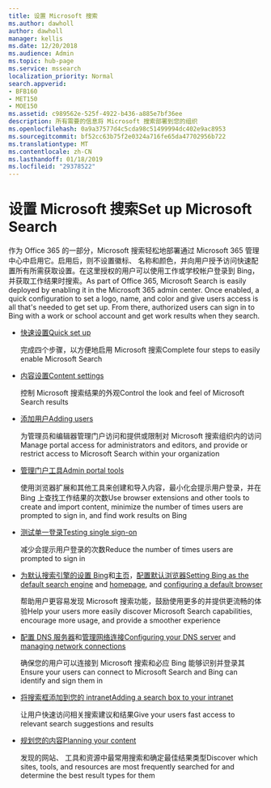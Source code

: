 ```yaml
---
title: 设置 Microsoft 搜索
ms.author: dawholl
author: dawholl
manager: kellis
ms.date: 12/20/2018
ms.audience: Admin
ms.topic: hub-page
ms.service: mssearch
localization_priority: Normal
search.appverid:
- BFB160
- MET150
- MOE150
ms.assetid: c989562e-525f-4922-b436-a885e7bf36ee
description: 所有需要的信息将 Microsoft 搜索部署到您的组织
ms.openlocfilehash: 0a9a37577d4c5cda98c51499994dc402e9ac8953
ms.sourcegitcommit: bf52cc63b75f2e0324a716fe65da47702956b722
ms.translationtype: MT
ms.contentlocale: zh-CN
ms.lasthandoff: 01/18/2019
ms.locfileid: "29378522"
---
```

# <a name="set-up-microsoft-search"></a><span data-ttu-id="7499b-103">设置 Microsoft 搜索</span><span class="sxs-lookup"><span data-stu-id="7499b-103">Set up Microsoft Search</span></span>

<span data-ttu-id="7499b-p101">作为 Office 365 的一部分，Microsoft 搜索轻松地部署通过 Microsoft 365 管理中心中启用它。启用后，则不设置徽标、 名称和颜色，并向用户授予访问快速配置所有所需获取设置。在这里授权的用户可以使用工作或学校帐户登录到 Bing，并获取工作结果时搜索。</span><span class="sxs-lookup"><span data-stu-id="7499b-p101">As part of Office 365, Microsoft Search is easily deployed by enabling it in the Microsoft 365 admin center. Once enabled, a quick configuration to set a logo, name, and color and give users access is all that's needed to get set up. From there, authorized users can sign in to Bing with a work or school account and get work results when they search.</span></span>

- [<span data-ttu-id="7499b-107">快速设置</span><span class="sxs-lookup"><span data-stu-id="7499b-107">Quick set up</span></span>](quick-set-up.md)
    
    <span data-ttu-id="7499b-108">完成四个步骤，以方便地启用 Microsoft 搜索</span><span class="sxs-lookup"><span data-stu-id="7499b-108">Complete four steps to easily enable Microsoft Search</span></span>

- [<span data-ttu-id="7499b-109">内容设置</span><span class="sxs-lookup"><span data-stu-id="7499b-109">Content settings</span></span>](content-settings.md)
    
    <span data-ttu-id="7499b-110">控制 Microsoft 搜索结果的外观</span><span class="sxs-lookup"><span data-stu-id="7499b-110">Control the look and feel of Microsoft Search results</span></span>
    
- [<span data-ttu-id="7499b-111">添加用户</span><span class="sxs-lookup"><span data-stu-id="7499b-111">Adding users</span></span>](add-users.md)
    
    <span data-ttu-id="7499b-112">为管理员和编辑器管理门户访问和提供或限制对 Microsoft 搜索组织内的访问</span><span class="sxs-lookup"><span data-stu-id="7499b-112">Manage portal access for administrators and editors, and provide or restrict access to Microsoft Search within your organization</span></span>
    
- [<span data-ttu-id="7499b-113">管理门户工具</span><span class="sxs-lookup"><span data-stu-id="7499b-113">Admin portal tools</span></span>](admin-portal-tools.md)
    
    <span data-ttu-id="7499b-114">使用浏览器扩展和其他工具来创建和导入内容，最小化会提示用户登录，并在 Bing 上查找工作结果的次数</span><span class="sxs-lookup"><span data-stu-id="7499b-114">Use browser extensions and other tools to create and import content, minimize the number of times users are prompted to sign in, and find work results on Bing</span></span>
    
- [<span data-ttu-id="7499b-115">测试单一登录</span><span class="sxs-lookup"><span data-stu-id="7499b-115">Testing single sign-on</span></span>](test-single-sign-on.md)
    
    <span data-ttu-id="7499b-116">减少会提示用户登录的次数</span><span class="sxs-lookup"><span data-stu-id="7499b-116">Reduce the number of times users are prompted to sign in</span></span>
    
- <span data-ttu-id="7499b-117">[为默认搜索引擎的设置 Bing](set-default-search-engine.md)和[主页](set-default-homepage.md)，[配置默认浏览器](set-default-browser.md)</span><span class="sxs-lookup"><span data-stu-id="7499b-117">[Setting Bing as the default search engine](set-default-search-engine.md) and [homepage](set-default-homepage.md), and [configuring a default browser](set-default-browser.md)</span></span>
    
    <span data-ttu-id="7499b-118">帮助用户更容易发现 Microsoft 搜索功能，鼓励使用更多的并提供更流畅的体验</span><span class="sxs-lookup"><span data-stu-id="7499b-118">Help your users more easily discover Microsoft Search capabilities, encourage more usage, and provide a smoother experience</span></span>
    
- <span data-ttu-id="7499b-119">[配置 DNS 服务器](advanced-dns-configuration.md)和[管理网络连接](manage-network-connections.md)</span><span class="sxs-lookup"><span data-stu-id="7499b-119">[Configuring your DNS server](advanced-dns-configuration.md) and [managing network connections](manage-network-connections.md)</span></span>
    
    <span data-ttu-id="7499b-120">确保您的用户可以连接到 Microsoft 搜索和必应 Bing 能够识别并登录其</span><span class="sxs-lookup"><span data-stu-id="7499b-120">Ensure your users can connect to Microsoft Search and Bing can identify and sign them in</span></span>

- [<span data-ttu-id="7499b-121">将搜索框添加到您的 intranet</span><span class="sxs-lookup"><span data-stu-id="7499b-121">Adding a search box to your intranet</span></span>](add-a-search-box-to-your-intranet-site.md)

    <span data-ttu-id="7499b-122">让用户快速访问相关搜索建议和结果</span><span class="sxs-lookup"><span data-stu-id="7499b-122">Give your users fast access to relevant search suggestions and results</span></span>

- [<span data-ttu-id="7499b-123">规划您的内容</span><span class="sxs-lookup"><span data-stu-id="7499b-123">Planning your content</span></span>](plan-your-content.md)
    
    <span data-ttu-id="7499b-124">发现的网站、 工具和资源中最常用搜索和确定最佳结果类型</span><span class="sxs-lookup"><span data-stu-id="7499b-124">Discover which sites, tools, and resources are most frequently searched for and determine the best result types for them</span></span>

  

